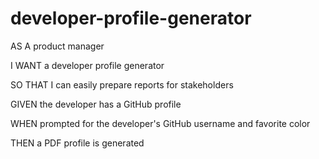 # developer-profile-generator

AS A product manager

I WANT a developer profile generator

SO THAT I can easily prepare reports for stakeholders

GIVEN the developer has a GitHub profile

WHEN prompted for the developer's GitHub username and favorite color

THEN a PDF profile is generated

